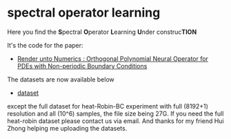 # spectral operator learning
Here you find the **S**pectral **O**perator **L**earning **U**nder construc**TION**


It's the code for the paper:
- [Render unto Numerics : Orthogonal Polynomial Neural Operator for PDEs with Non-periodic Boundary Conditions](https://arxiv.org/abs/2206.12698)

The datasets are now available below
- [dataset](https://drive.google.com/drive/folders/1YLsK5GkFpRvrUI4olSEBaz1Jo7T7lO0C?usp=sharing)

except the full dataset for heat-Robin-BC experiment with full (8192+1) resolution and all (10^6) samples,  the file size being 27G. If you need the full heat-robin dataset please contact us via email. And thanks for my friend Hui Zhong helping me uploading the datasets.
